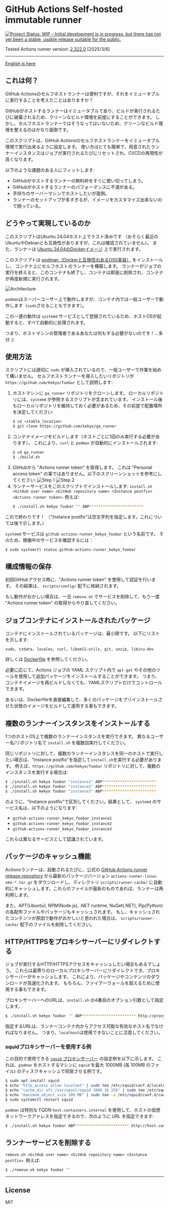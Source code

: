 # GitHub Actions Self-hosted immutable runner

[![Project Status: WIP – Initial development is in progress, but there has not yet been a stable, usable release suitable for the public.](https://www.repostatus.org/badges/latest/wip.svg)](https://www.repostatus.org/#wip)

Tested Actions runner version: [2.322.0](https://github.com/actions/runner/releases) [2025/3/6]

----

[English is here](README.md)

## これは何？

GitHub Actionsのセルフホストランナーは便利ですが、それをイミュータブルに実行することを考えたことはありますか？

GitHubがホストするランナーはイミュータブルであり、ビルドが実行されるたびに破棄されるため、クリーンなビルド環境を前提にすることができます。
しかし、セルフホストランナーではそうなってはいないため、クリーンなビルド環境を整えるのはかなり面倒です。

このスクリプトは、GitHub Actionsのセルフホストランナーをイミュータブル環境で実行出来るように設定します。
使い方はとても簡単で、用意されたランナーインスタンスはジョブが実行されるたびにリセットされ、CI/CDの再現性が高くなります。

以下のような課題のある人にフィットします:

* GitHubがホストするランナーの無料枠をすぐに使い切ってしまう。
* GitHubがホストするランナーのパフォーマンスに不満がある。
* 手持ちのサーバーマシンでホストしたいが面倒。
* ランナーのセットアップが多すぎるが、イメージをカスタマイズ出来ないので困っている。

## どうやって実現しているのか

このスクリプトはUbuntu 24.04ホスト上でテスト済みです
（おそらく最近のUbuntuやDebianとも互換性がありますが、これは確認されていません）。
また、ランナーは [Ubuntu 24.04のDockerイメージ](https://hub.docker.com/_/ubuntu/) 上で実行されます。

このスクリプトは [podman（Dockerと互換性のあるOSS実装）](https://podman.io/) をインストールし、
コンテナ上にセルフホストのランナーを構築します。
ランナーがジョブの実行を終えると、このコンテナも終了し、コンテナは即座に削除され、コンテナが再度新規に実行されます。

![Architecture](images/architecture.png)

`podman`はスーパーユーザー上で動作しますが、コンテナ内では一般ユーザーで動作します（`sudo`させることもできます）。

この一連の動作は `systemd` サービスとして登録されているため、ホストOSが起動すると、すべて自動的に処理されます。

つまり、ホストマシンの管理者であるあなたは何もする必要がないのです！...多分 ;)

## 使用方法

スクリプトには適切に `sudo` が挿入されているので、一般ユーザーで作業を始めて構いません。
セルフホストランナーを導入したいリポジトリが `https://github.com/kekyo/foobar` として説明します:

1. ホストマシンに `ga_runner` リポジトリをクローンします。
   ローカルリポジトリには、`systemd` が参照するスクリプトが含まれています。
   インストール後もローカルリポジトリを維持しておく必要があるため、その前提で配置場所を決定してください:
   ```bash
   $ cd <stable_location>
   $ git clone https://github.com/kekyo/ga_runner
   ```
2. コンテナイメージをビルドします（ホストごとに1回のみ実行する必要があります）。
   これにより、`curl` と `podman` が自動的にインストールされます:
   ```bash
   $ cd ga_runner
   $ ./build.sh
   ```
3. GitHubから "Actions runner token" を取得します。
   これは "Personal access token" の事ではありません。以下のスクリーンショットを参考にしてください:
   ![Step 1](images/step1.png)
   ![Step 2](images/step2.png)
4. ランナーサービスをこのスクリプトでインストールします:
   `install.sh <GitHub user name> <GitHub repository name> <Instance postfix> <Actions runner token>`. 例えば:
   ```bash
   $ ./install.sh kekyo foobar "" ABP************************
   ```

これで終わりです！  （"Instance postfix"は空文字列を指定します。これについては後で示します。）

`systemd` サービスは `github-actions-runner_kekyo_foobar` という名前です。
そのため、稼働中のサービスを確認するには：

```bash
$ sudo systemctl status github-actions-runner_kekyo_foobar
```

## 構成情報の保存

初回GitHubアクセス時に、"Actions runner token" を使用して認証を行います。
その結果は、 `scripts/config/` 配下に格納されます。

もし動作がおかしい場合は、一旦 `remove.sh` でサービスを削除して、もう一度 "Actions runner token" の取得からやり直してください。

## ジョブコンテナにインストールされたパッケージ

コンテナにインストールされているパッケージは、最小限です。
以下にリストを示します:

```
sudo, tzdata, locales, curl, libxml2-utils, git, unzip, libicu-dev
```

詳しくは [Dockerfile](scripts/Dockerfile) を参照してください。

必要に応じて、Actions ジョブの YAML スクリプト内で `apt-get` やその他のツールを使用して追加パッケージをインストールすることができます。
つまり、コンテナイメージを再ビルドしなくても、YAMLスクリプトだけでコントロールできます。

あるいは、Dockerfileを直接編集して、多くのパッケージをプリインストールさせた状態のイメージをビルドして運用する事もできます。

## 複数のランナーインスタンスをインストールする

1つのホストOS上で複数のランナーインスタンスを実行できます。
異なるユーザー名/リポジトリ名で `install.sh` を複数回実行してください。

同じリポジトリに対して、複数のランナーインスタンスを同一のホストで実行したい場合は、"Instance postfix"を指定して`install.sh`を実行する必要があります。
例えば、`https://github.com/kekyo/foobar` リポジトリに対して、複数のインスタンスを実行する場合は:

```bash
$ ./install.sh kekyo foobar "instance1" ABP************************
$ ./install.sh kekyo foobar "instance2" ABP************************
$ ./install.sh kekyo foobar "instance3" ABP************************
```

のように、"Instance postfix"で区別してください。結果として、 `systemd` のサービス名は、以下のようになります:

* `github-actions-runner_kekyo_foobar_instance1`
* `github-actions-runner_kekyo_foobar_instance2`
* `github-actions-runner_kekyo_foobar_instance3`

これらは異なるサービスとして認識されています。

## パッケージのキャッシュ機能

Actionsランナーは、起動されるたびに、公式の [GitHub Actions runner release repository](https://github.com/actions/runner/releases)
から最新のパッケージバージョン `actions-runner-linux-x64-*.tar.gz` をダウンロードし、ディレクトリ `scripts/runner-cache/` に自動的にキャッシュします。これらのファイルが最新のものであれば、ランナーは再利用します。

また、APT(Ubuntu), NPM(Node.js), .NET runtime, NuGet(.NET), Pip(Python)の各配布ファイルやパッケージもキャッシュされます。
もし、キャッシュされたコンテンツが原因で動作がおかしいと思われた場合は、 `scripts/runner-cache/` 配下のファイルを削除してください。

## HTTP/HTTPSをプロキシサーバーにリダイレクトする

ジョブが実行するHTTP/HTTPSアクセスをキャッシュしたい場合もあるでしょう。
これらは最寄りのローカルプロキシサーバーにリダイレクトでき、プロキシサーバーがキャッシュします。
これにより、パッケージやコンテンツのダウンロードが高速化されます。
もちろん、ファイアーウォールを超えるために使用する事もできます。

プロキシサーバーへのURLは、`install.sh` の4番目のオプション引数として指定します。

```bash
$ ./install.sh kekyo foobar "" ABP************************ http://proxy.example.com:3128
```

指定するURLは、ランナーコンテナ内からアクセス可能な有効なホスト名でなければなりません。
つまり、`localhost`は使用できないことに注意してください。

### squidプロキシサーバーを使用する例

この目的で使用できる [`squid` プロキシサーバー](https://www.squid-cache.org/) の設定例を以下に示します。
これは、`podman` をホストするマシンに `squid` を最大 1000MB (各 100MB のファイル) のディスクキャッシュで同居させる例です。

```bash
$ sudo apt install squid
$ echo "http_access allow localnet" | sudo tee /etc/squid/conf.d/localnet.conf
$ echo "cache_dir ufs /var/spool/squid 1000 16 256" | sudo tee /etc/squid/conf.d/cache_dir.conf
$ echo "maximum_object_size 100 MB" | sudo tee -a /etc/squid/conf.d/cache_dir.conf
$ sudo systemctl restart squid
```

`podman` は特別な FQDN `host.containers.internal` を使用して、ホストの仮想ネットワークアドレスを指定できるので、次のように URL を指定できます:

```bash
$ ./install.sh kekyo foobar ABP************************ http://host.containers.internal:3128
```

## ランナーサービスを削除する

`remove.sh <GitHub user name> <GitHub repository name> <Instance postfix>`. 例えば:

```bash
$ ./remove.sh kekyo foobar ""
```

----

## License

MIT
